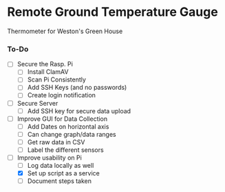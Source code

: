 # Remote Ground Temperature Gauge
Thermometer for Weston's Green House

### To-Do
 - [ ] Secure the Rasp. Pi  
   - [ ] Install ClamAV 
   - [ ] Scan Pi Consistently
   - [ ] Add SSH Keys (and no passwords)
   - [ ] Create login notification
 - [ ] Secure Server
   - [ ] Add SSH key for secure data upload
 - [ ] Improve GUI for Data Collection
   - [ ] Add Dates on horizontal axis
   - [ ] Can change graph/data ranges
   - [ ] Get raw data in CSV
   - [ ] Label the different sensors
 - [ ] Improve usability on Pi
   - [ ] Log data locally as well
   - [x] Set up script as a service
   - [ ] Document steps taken
